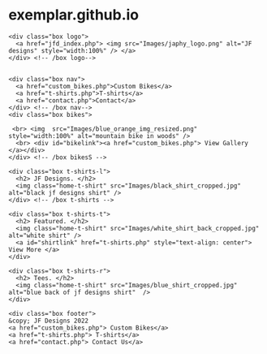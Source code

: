 # exemplar.github.io

<!doctype html>

<html lang="en">

<head>
  <meta charset="UTF-8">
  <meta name="description" content="add content">
  <meta name="keywords" content="wairarapa, bikes, custom, t-shirts">
  <meta name="author" content="jkokx">
  <meta name="viewport" content="width=device-width, initial-scale=1.0">
    

  <title> JF Designs </title>
  <link rel="stylesheet" href="webstyle.css">

</head>

<body> 

  <div class="wrapper">

    <div class="box logo">  
      <a href="jfd_index.php"> <img src="Images/japhy_logo.png" alt="JF designs" style="width:100%" /> </a>
    </div> <!-- /box logo-->


    <div class="box nav">
      <a href="custom_bikes.php">Custom Bikes</a>       
      <a href="t-shirts.php">T-shirts</a>      
      <a href="contact.php">Contact</a>      
    </div> <!-- /box nav-->
    <div class="box bikes">
      
     <br> <img  src="Images/blue_orange_img_resized.png" style="width:100%" alt="mountain bike in woods" />
      <br> <div id="bikelink"><a href="custom_bikes.php"> View Gallery </a></div>
    </div> <!-- /box bikesS -->

    <div class="box t-shirts-l">
      <h2> JF Designs. </h2>
      <img class="home-t-shirt" src="Images/black_shirt_cropped.jpg" alt="black jf designs shirt" />
    </div> <!-- /box t-shirts -->

    <div class="box t-shirts-t">
      <h2> Featured. </h2>
      <img class="home-t-shirt" src="Images/white_shirt_back_cropped.jpg" alt="white shirt" />
      <a id="shirtlink" href="t-shirts.php" style="text-align: center"> View More </a>
    </div>

    <div class="box t-shirts-r">
      <h2> Tees. </h2>
      <img class="home-t-shirt" src="Images/blue_shirt_cropped.jpg" alt="blue back of jf designs shirt"  />
    </div>

    <div class="box footer">
    &copy; JF Designs 2022
    <a href="custom_bikes.php"> Custom Bikes</a>
    <a href="t-shirts.php"> T-shirts</a>
    <a href="contact.php"> Contact Us</a>
  </div> <!-- /box footer-->

</div> <!--/ wrapper -->


</body>
